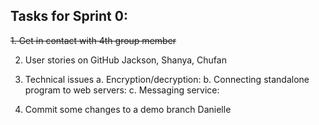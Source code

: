 Tasks for Sprint 0:
------

~~1. Get in contact with 4th group member~~

2. User stories on GitHub
   Jackson, Shanya, Chufan

3. Technical issues
   a. Encryption/decryption: 
   b. Connecting standalone program to web servers: 
   c. Messaging service: 
  
4. Commit some changes to a demo branch
   Danielle
